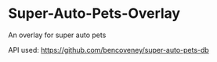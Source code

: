 # Super-Auto-Pets-Overlay
An overlay for super auto pets


API used: https://github.com/bencoveney/super-auto-pets-db
